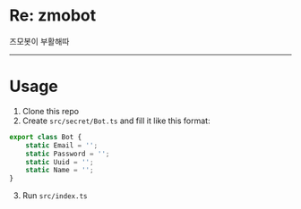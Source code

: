 # Re: zmobot
즈모봇이 부활해따

-----

# Usage
1. Clone this repo
2. Create `src/secret/Bot.ts` and fill it like this format:
```ts
export class Bot {
    static Email = '';
    static Password = '';
    static Uuid = '';
    static Name = '';
}
```
3. Run `src/index.ts`
